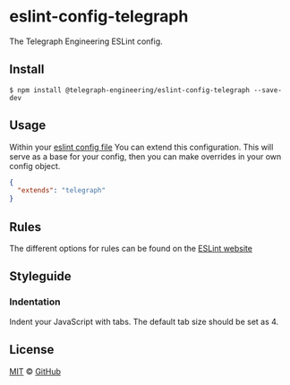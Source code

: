 # eslint-config-telegraph

The Telegraph Engineering ESLint config.

## Install

```
$ npm install @telegraph-engineering/eslint-config-telegraph --save-dev
```

## Usage

Within your [eslint config file](https://eslint.org/docs/user-guide/configuring#extending-configuration-files) You can extend this configuration. This will serve as a base for your config, then you can make overrides in your own config object.

```json
{
  "extends": "telegraph"
}
```

## Rules

The different options for rules can be found on the [ESLint website](https://eslint.org/docs/rules/)

## Styleguide

### Indentation 

Indent your JavaScript with tabs. The default tab size should be set as 4.


## License

[MIT](./LICENSE) &copy; [GitHub](https://github.com/)